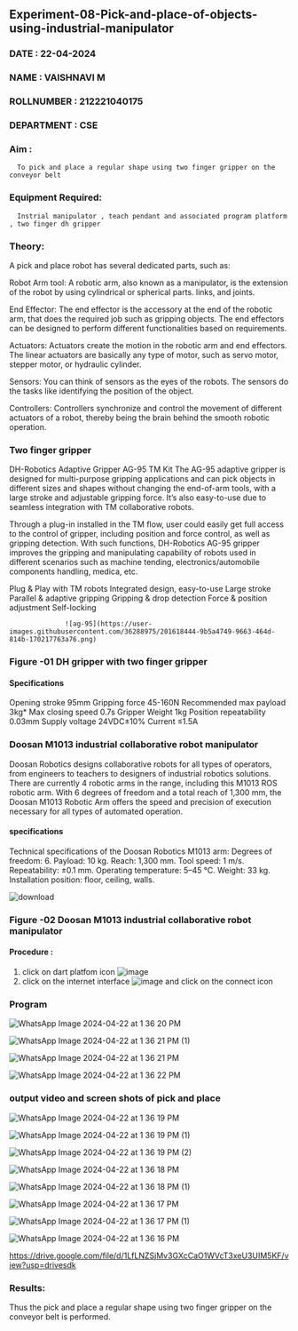 ## Experiment-08-Pick-and-place-of-objects-using-industrial-manipulator

### DATE : 22-04-2024
### NAME : VAISHNAVI M													             
### ROLLNUMBER :  212221040175
### DEPARTMENT : CSE

### Aim :

      To pick and place a regular shape using two finger gripper on the conveyor belt 
      
### Equipment Required: 

      Instrial manipulator , teach pendant and associated program platform , two finger dh gripper 
      
### Theory: 

A pick and place robot has several dedicated parts, such as:

Robot Arm tool: A robotic arm, also known as a manipulator, is the extension of the robot by using cylindrical or spherical parts. links, and joints.

End Effector: The end effector is the accessory at the end of the robotic arm, that does the required job such as gripping objects. The end effectors can be designed to perform different functionalities based on requirements.

Actuators: Actuators create the motion in the robotic arm and end effectors. The linear actuators are basically any type of motor, such as servo motor, stepper motor, or hydraulic cylinder.

Sensors: You can think of sensors as the eyes of the robots. The sensors do the tasks like identifying the position of the object.

Controllers: Controllers synchronize and control the movement of different actuators of a robot, thereby being the brain behind the smooth robotic operation.


### Two finger gripper 

DH-Robotics
Adaptive Gripper AG-95 TM Kit
The AG-95 adaptive gripper is designed for multi-purpose gripping applications and can pick objects in different sizes and shapes without changing the end-of-arm tools, with a large stroke and adjustable gripping force. It’s also easy-to-use due to seamless integration with TM collaborative robots.

Through a plug-in installed in the TM flow, user could easily get full access to the control of gripper, including position and force control, as well as gripping detection. With such functions, DH-Robotics AG-95 gripper improves the gripping and manipulating capability of robots used in different scenarios such as machine tending, electronics/automobile components handling, medica, etc.

Plug & Play with TM robots
Integrated design, easy-to-use
Large stroke
Parallel & adaptive gripping
Gripping & drop detection
Force & position adjustment
Self-locking

                  ![ag-95](https://user-images.githubusercontent.com/36288975/201618444-9b5a4749-9663-464d-814b-170217763a76.png)
### Figure -01 DH gripper with two finger gripper 

#### Specifications

Opening stroke	95mm
Gripping force 	45-160N
Recommended max payload	3kg*
Max closing speed	0.7s
Gripper Weight	1kg
Position repeatability	0.03mm
Supply voltage	24VDC±10%
Current	≤1.5A



### Doosan M1013 industrial collaborative robot manipulator 
Doosan Robotics designs collaborative robots for all types of operators, from engineers to teachers to designers of industrial robotics solutions. There are currently 4 robotic arms in the range, including this M1013 ROS robotic arm. With 6 degrees of freedom and a total reach of 1,300 mm, the Doosan M1013 Robotic Arm offers the speed and precision of execution necessary for all types of automated operation.

#### specifications 
Technical specifications of the Doosan Robotics M1013 arm:
Degrees of freedom: 6.
Payload: 10 kg.
Reach: 1,300 mm.
Tool speed: 1 m/s.
Repeatability: ±0.1 mm.
Operating temperature: 5–45 °C.
Weight: 33 kg.
Installation position: floor, ceiling, walls.



![download](https://user-images.githubusercontent.com/36288975/201624230-89cc83ff-cecd-49ea-84c6-c67066e9d157.jpg)

### Figure -02 Doosan M1013 industrial collaborative robot manipulator 

#### Procedure : 

1. click on dart platfom icon ![image](https://user-images.githubusercontent.com/36288975/201621038-f1248586-5c20-40fd-8a74-68c7d8b44939.png)
2. click on the internet interface 
![image](https://user-images.githubusercontent.com/36288975/201621235-3b8b46a9-3c19-4207-9ea2-6a7954eb6135.png)
and click on the connect icon 

### Program

![WhatsApp Image 2024-04-22 at 1 36 20 PM](https://github.com/Vaish-1011/Experiment-08-Pick-and-place-of-objects-using-industrial-manipulator-/assets/135130074/50cc9992-243c-4ab5-9784-16642de0a3ef)

![WhatsApp Image 2024-04-22 at 1 36 21 PM (1)](https://github.com/Vaish-1011/Experiment-08-Pick-and-place-of-objects-using-industrial-manipulator-/assets/135130074/7a2e2065-3577-4b47-918b-496281ca90b6)

![WhatsApp Image 2024-04-22 at 1 36 21 PM](https://github.com/Vaish-1011/Experiment-08-Pick-and-place-of-objects-using-industrial-manipulator-/assets/135130074/f340c6b0-e4d6-47f1-a803-3250b792fc01)

![WhatsApp Image 2024-04-22 at 1 36 22 PM](https://github.com/Vaish-1011/Experiment-08-Pick-and-place-of-objects-using-industrial-manipulator-/assets/135130074/e6a7b22e-2998-4184-ab05-8c9bb2c971db)

### output video and screen shots of pick and place 

![WhatsApp Image 2024-04-22 at 1 36 19 PM](https://github.com/Vaish-1011/Experiment-08-Pick-and-place-of-objects-using-industrial-manipulator-/assets/135130074/9bdaa357-150f-4ec7-8e24-c26948fd574e)

![WhatsApp Image 2024-04-22 at 1 36 19 PM (1)](https://github.com/Vaish-1011/Experiment-08-Pick-and-place-of-objects-using-industrial-manipulator-/assets/135130074/8fcf56df-bd55-4d91-a26d-ebb416c11def)

![WhatsApp Image 2024-04-22 at 1 36 19 PM (2)](https://github.com/Vaish-1011/Experiment-08-Pick-and-place-of-objects-using-industrial-manipulator-/assets/135130074/24b049d5-edb0-4bf8-b3aa-adf9e07b34a5)

![WhatsApp Image 2024-04-22 at 1 36 18 PM](https://github.com/Vaish-1011/Experiment-08-Pick-and-place-of-objects-using-industrial-manipulator-/assets/135130074/da615e3d-f4f0-4732-8bfc-7cf13296e5ad)

![WhatsApp Image 2024-04-22 at 1 36 18 PM (1)](https://github.com/Vaish-1011/Experiment-08-Pick-and-place-of-objects-using-industrial-manipulator-/assets/135130074/dc8efc78-8819-4b18-be6e-2eeeeef2c1c0)

![WhatsApp Image 2024-04-22 at 1 36 17 PM](https://github.com/Vaish-1011/Experiment-08-Pick-and-place-of-objects-using-industrial-manipulator-/assets/135130074/5dd394d8-8bc7-4d7c-866b-807ce9a0fe2f)

![WhatsApp Image 2024-04-22 at 1 36 17 PM (1)](https://github.com/Vaish-1011/Experiment-08-Pick-and-place-of-objects-using-industrial-manipulator-/assets/135130074/61d0f023-2bb5-4e96-8494-16884836f71e)

![WhatsApp Image 2024-04-22 at 1 36 16 PM](https://github.com/Vaish-1011/Experiment-08-Pick-and-place-of-objects-using-industrial-manipulator-/assets/135130074/841e6274-395f-4168-aa3b-3c68a60e47f5)






















https://drive.google.com/file/d/1LfLNZSjMv3GXcCaO1WVcT3xeU3UIM5KF/view?usp=drivesdk




















### Results: 
Thus the pick and place a regular shape using two finger gripper on the conveyor belt is performed.
